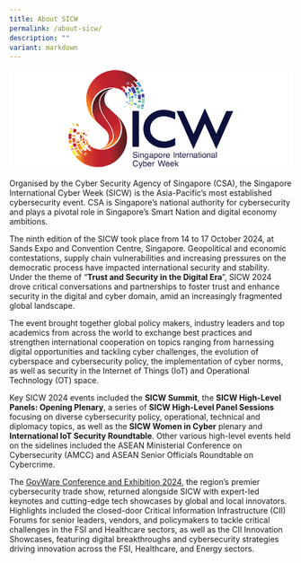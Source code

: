 ```yaml
---
title: About SICW
permalink: /about-sicw/
description: ""
variant: markdown
---
```

![SICW](/images/logos/logo-sicw-full-wspace-lr-h300.png)

Organised by the Cyber Security Agency of Singapore (CSA), the Singapore International Cyber Week (SICW) is the Asia-Pacific’s most established cybersecurity event. CSA is Singapore’s national authority for cybersecurity and plays a pivotal role in Singapore’s Smart Nation and digital economy ambitions.

The ninth edition of the SICW took place from 14 to 17 October 2024, at Sands Expo and Convention Centre, Singapore. Geopolitical and economic contestations, supply chain vulnerabilities and increasing pressures on the democratic process have impacted international security and stability. Under the theme of “**Trust and Security in the Digital Era**”, SICW 2024 drove critical conversations and partnerships to foster trust and enhance security in the digital and cyber domain, amid an increasingly fragmented global landscape. 

The event brought together global policy makers, industry leaders and top academics from across the world to exchange best practices and strengthen international cooperation on topics ranging from harnessing digital opportunities and tackling cyber challenges, the evolution of cyberspace and cybersecurity policy, the implementation of cyber norms, as well as security in the Internet of Things (IoT) and Operational Technology (OT) space.

Key SICW 2024 events included the **SICW Summit**, the **SICW High-Level Panels: Opening Plenary**, a series of **SICW High-Level Panel Sessions** focusing on diverse cybersecurity policy, operational, technical and diplomacy topics, as well as the **SICW Women in Cyber** plenary and **International IoT Security Roundtable**. Other various high-level events held on the sidelines included the ASEAN Ministerial Conference on Cybersecurity (AMCC) and ASEAN Senior Officials Roundtable on Cybercrime.

The [GovWare Conference and Exhibition 2024](https://www.govware.sg/govware/2024/event-info), the region’s premier cybersecurity trade show, returned alongside SICW with expert-led keynotes and cutting-edge tech showcases by global and local innovators. Highlights included the closed-door Critical Information Infrastructure (CII) Forums for senior leaders, vendors, and policymakers to tackle critical challenges in the FSI and Healthcare sectors, as well as the CII Innovation Showcases, featuring digital breakthroughs and cybersecurity strategies driving innovation across the FSI, Healthcare, and Energy sectors.